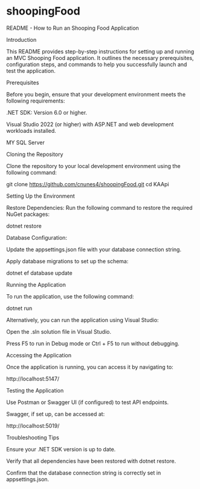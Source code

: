 # shoopingFood


README - How to Run an Shooping Food Application

Introduction

This README provides step-by-step instructions for setting up and running an MVC Shooping Food application. It outlines the necessary prerequisites, configuration steps, and commands to help you successfully launch and test the application.



Prerequisites

Before you begin, ensure that your development environment meets the following requirements:

.NET SDK: Version 6.0 or higher. 

Visual Studio 2022 (or higher) with ASP.NET and web development workloads installed.

MY SQL Server




Cloning the Repository

Clone the repository to your local development environment using the following command:

git clone https://github.com/cnunes4/shoopingFood.git
cd KAApi




Setting Up the Environment

Restore Dependencies:
Run the following command to restore the required NuGet packages:

dotnet restore

Database Configuration:

Update the appsettings.json file with your database connection string.

Apply database migrations to set up the schema:

dotnet ef database update




Running the Application

To run the application, use the following command:

dotnet run

Alternatively, you can run the application using Visual Studio:

Open the .sln solution file in Visual Studio.

Press F5 to run in Debug mode or Ctrl + F5 to run without debugging.



Accessing the Application

Once the application is running, you can access it by navigating to:

http://localhost:5147/




Testing the Application

Use Postman or Swagger UI (if configured) to test API endpoints.

Swagger, if set up, can be accessed at:

http://localhost:5019/



Troubleshooting Tips

Ensure your .NET SDK version is up to date.

Verify that all dependencies have been restored with dotnet restore.

Confirm that the database connection string is correctly set in appsettings.json.
